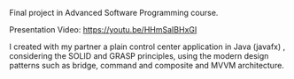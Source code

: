 Final project in Advanced Software Programming course.
 
Presentation Video: https://youtu.be/HHmSaIBHxGI

 I created with my partner a plain control center application in Java (javafx) , considering the SOLID 
 and GRASP principles, using the modern design patterns such as bridge, command and 
 composite and MVVM architecture.
